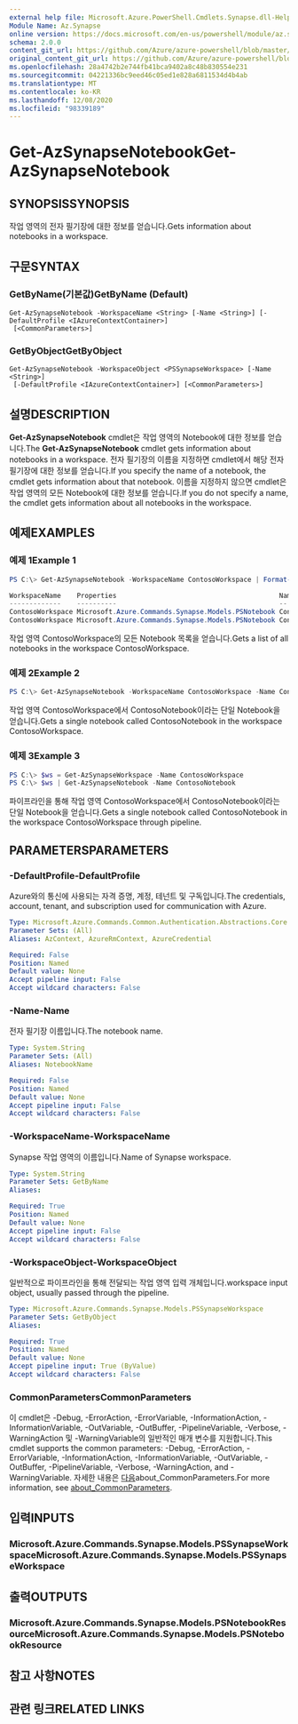 ```yaml
---
external help file: Microsoft.Azure.PowerShell.Cmdlets.Synapse.dll-Help.xml
Module Name: Az.Synapse
online version: https://docs.microsoft.com/en-us/powershell/module/az.synapse/get-azsynapsenotebook
schema: 2.0.0
content_git_url: https://github.com/Azure/azure-powershell/blob/master/src/Synapse/Synapse/help/Get-AzSynapseNotebook.md
original_content_git_url: https://github.com/Azure/azure-powershell/blob/master/src/Synapse/Synapse/help/Get-AzSynapseNotebook.md
ms.openlocfilehash: 28a4742b2e744fb41bca9402a8c48b830554e231
ms.sourcegitcommit: 04221336bc9eed46c05ed1e828a6811534d4b4ab
ms.translationtype: MT
ms.contentlocale: ko-KR
ms.lasthandoff: 12/08/2020
ms.locfileid: "98339189"
---
```

# <span data-ttu-id="0dcfe-101">Get-AzSynapseNotebook</span><span class="sxs-lookup"><span data-stu-id="0dcfe-101">Get-AzSynapseNotebook</span></span>

## <span data-ttu-id="0dcfe-102">SYNOPSIS</span><span class="sxs-lookup"><span data-stu-id="0dcfe-102">SYNOPSIS</span></span>
<span data-ttu-id="0dcfe-103">작업 영역의 전자 필기장에 대한 정보를 얻습니다.</span><span class="sxs-lookup"><span data-stu-id="0dcfe-103">Gets information about notebooks in a workspace.</span></span>

## <span data-ttu-id="0dcfe-104">구문</span><span class="sxs-lookup"><span data-stu-id="0dcfe-104">SYNTAX</span></span>

### <span data-ttu-id="0dcfe-105">GetByName(기본값)</span><span class="sxs-lookup"><span data-stu-id="0dcfe-105">GetByName (Default)</span></span>
```
Get-AzSynapseNotebook -WorkspaceName <String> [-Name <String>] [-DefaultProfile <IAzureContextContainer>]
 [<CommonParameters>]
```

### <span data-ttu-id="0dcfe-106">GetByObject</span><span class="sxs-lookup"><span data-stu-id="0dcfe-106">GetByObject</span></span>
```
Get-AzSynapseNotebook -WorkspaceObject <PSSynapseWorkspace> [-Name <String>]
 [-DefaultProfile <IAzureContextContainer>] [<CommonParameters>]
```

## <span data-ttu-id="0dcfe-107">설명</span><span class="sxs-lookup"><span data-stu-id="0dcfe-107">DESCRIPTION</span></span>
<span data-ttu-id="0dcfe-108">**Get-AzSynapseNotebook** cmdlet은 작업 영역의 Notebook에 대한 정보를 얻습니다.</span><span class="sxs-lookup"><span data-stu-id="0dcfe-108">The **Get-AzSynapseNotebook** cmdlet gets information about notebooks in a workspace.</span></span> <span data-ttu-id="0dcfe-109">전자 필기장의 이름을 지정하면 cmdlet에서 해당 전자 필기장에 대한 정보를 얻습니다.</span><span class="sxs-lookup"><span data-stu-id="0dcfe-109">If you specify the name of a notebook, the cmdlet gets information about that notebook.</span></span> <span data-ttu-id="0dcfe-110">이름을 지정하지 않으면 cmdlet은 작업 영역의 모든 Notebook에 대한 정보를 얻습니다.</span><span class="sxs-lookup"><span data-stu-id="0dcfe-110">If you do not specify a name, the cmdlet gets information about all notebooks in the workspace.</span></span>

## <span data-ttu-id="0dcfe-111">예제</span><span class="sxs-lookup"><span data-stu-id="0dcfe-111">EXAMPLES</span></span>

### <span data-ttu-id="0dcfe-112">예제 1</span><span class="sxs-lookup"><span data-stu-id="0dcfe-112">Example 1</span></span>
```powershell
PS C:\> Get-AzSynapseNotebook -WorkspaceName ContosoWorkspace | Format-Table

WorkspaceName    Properties                                         Name
-------------    ----------                                         --
ContosoWorkspace Microsoft.Azure.Commands.Synapse.Models.PSNotebook ContosoNotebook1
ContosoWorkspace Microsoft.Azure.Commands.Synapse.Models.PSNotebook ContosoNotebook2
```

<span data-ttu-id="0dcfe-113">작업 영역 ContosoWorkspace의 모든 Notebook 목록을 얻습니다.</span><span class="sxs-lookup"><span data-stu-id="0dcfe-113">Gets a list of all notebooks in the workspace ContosoWorkspace.</span></span>

### <span data-ttu-id="0dcfe-114">예제 2</span><span class="sxs-lookup"><span data-stu-id="0dcfe-114">Example 2</span></span>
```powershell
PS C:\> Get-AzSynapseNotebook -WorkspaceName ContosoWorkspace -Name ContosoNotebook
```

<span data-ttu-id="0dcfe-115">작업 영역 ContosoWorkspace에서 ContosoNotebook이라는 단일 Notebook을 얻습니다.</span><span class="sxs-lookup"><span data-stu-id="0dcfe-115">Gets a single notebook called ContosoNotebook in the workspace ContosoWorkspace.</span></span>

### <span data-ttu-id="0dcfe-116">예제 3</span><span class="sxs-lookup"><span data-stu-id="0dcfe-116">Example 3</span></span>
```powershell
PS C:\> $ws = Get-AzSynapseWorkspace -Name ContosoWorkspace
PS C:\> $ws | Get-AzSynapseNotebook -Name ContosoNotebook
```

<span data-ttu-id="0dcfe-117">파이프라인을 통해 작업 영역 ContosoWorkspace에서 ContosoNotebook이라는 단일 Notebook을 얻습니다.</span><span class="sxs-lookup"><span data-stu-id="0dcfe-117">Gets a single notebook called ContosoNotebook in the workspace ContosoWorkspace through pipeline.</span></span>

## <span data-ttu-id="0dcfe-118">PARAMETERS</span><span class="sxs-lookup"><span data-stu-id="0dcfe-118">PARAMETERS</span></span>

### <span data-ttu-id="0dcfe-119">-DefaultProfile</span><span class="sxs-lookup"><span data-stu-id="0dcfe-119">-DefaultProfile</span></span>
<span data-ttu-id="0dcfe-120">Azure와의 통신에 사용되는 자격 증명, 계정, 테넌트 및 구독입니다.</span><span class="sxs-lookup"><span data-stu-id="0dcfe-120">The credentials, account, tenant, and subscription used for communication with Azure.</span></span>

```yaml
Type: Microsoft.Azure.Commands.Common.Authentication.Abstractions.Core.IAzureContextContainer
Parameter Sets: (All)
Aliases: AzContext, AzureRmContext, AzureCredential

Required: False
Position: Named
Default value: None
Accept pipeline input: False
Accept wildcard characters: False
```

### <span data-ttu-id="0dcfe-121">-Name</span><span class="sxs-lookup"><span data-stu-id="0dcfe-121">-Name</span></span>
<span data-ttu-id="0dcfe-122">전자 필기장 이름입니다.</span><span class="sxs-lookup"><span data-stu-id="0dcfe-122">The notebook name.</span></span>

```yaml
Type: System.String
Parameter Sets: (All)
Aliases: NotebookName

Required: False
Position: Named
Default value: None
Accept pipeline input: False
Accept wildcard characters: False
```

### <span data-ttu-id="0dcfe-123">-WorkspaceName</span><span class="sxs-lookup"><span data-stu-id="0dcfe-123">-WorkspaceName</span></span>
<span data-ttu-id="0dcfe-124">Synapse 작업 영역의 이름입니다.</span><span class="sxs-lookup"><span data-stu-id="0dcfe-124">Name of Synapse workspace.</span></span>

```yaml
Type: System.String
Parameter Sets: GetByName
Aliases:

Required: True
Position: Named
Default value: None
Accept pipeline input: False
Accept wildcard characters: False
```

### <span data-ttu-id="0dcfe-125">-WorkspaceObject</span><span class="sxs-lookup"><span data-stu-id="0dcfe-125">-WorkspaceObject</span></span>
<span data-ttu-id="0dcfe-126">일반적으로 파이프라인을 통해 전달되는 작업 영역 입력 개체입니다.</span><span class="sxs-lookup"><span data-stu-id="0dcfe-126">workspace input object, usually passed through the pipeline.</span></span>

```yaml
Type: Microsoft.Azure.Commands.Synapse.Models.PSSynapseWorkspace
Parameter Sets: GetByObject
Aliases:

Required: True
Position: Named
Default value: None
Accept pipeline input: True (ByValue)
Accept wildcard characters: False
```

### <span data-ttu-id="0dcfe-127">CommonParameters</span><span class="sxs-lookup"><span data-stu-id="0dcfe-127">CommonParameters</span></span>
<span data-ttu-id="0dcfe-128">이 cmdlet은 -Debug, -ErrorAction, -ErrorVariable, -InformationAction, -InformationVariable, -OutVariable, -OutBuffer, -PipelineVariable, -Verbose, -WarningAction 및 -WarningVariable의 일반적인 매개 변수를 지원합니다.</span><span class="sxs-lookup"><span data-stu-id="0dcfe-128">This cmdlet supports the common parameters: -Debug, -ErrorAction, -ErrorVariable, -InformationAction, -InformationVariable, -OutVariable, -OutBuffer, -PipelineVariable, -Verbose, -WarningAction, and -WarningVariable.</span></span> <span data-ttu-id="0dcfe-129">자세한 내용은 [다음](http://go.microsoft.com/fwlink/?LinkID=113216)about_CommonParameters.</span><span class="sxs-lookup"><span data-stu-id="0dcfe-129">For more information, see [about_CommonParameters](http://go.microsoft.com/fwlink/?LinkID=113216).</span></span>

## <span data-ttu-id="0dcfe-130">입력</span><span class="sxs-lookup"><span data-stu-id="0dcfe-130">INPUTS</span></span>

### <span data-ttu-id="0dcfe-131">Microsoft.Azure.Commands.Synapse.Models.PSSynapseWorkspace</span><span class="sxs-lookup"><span data-stu-id="0dcfe-131">Microsoft.Azure.Commands.Synapse.Models.PSSynapseWorkspace</span></span>

## <span data-ttu-id="0dcfe-132">출력</span><span class="sxs-lookup"><span data-stu-id="0dcfe-132">OUTPUTS</span></span>

### <span data-ttu-id="0dcfe-133">Microsoft.Azure.Commands.Synapse.Models.PSNotebookResource</span><span class="sxs-lookup"><span data-stu-id="0dcfe-133">Microsoft.Azure.Commands.Synapse.Models.PSNotebookResource</span></span>

## <span data-ttu-id="0dcfe-134">참고 사항</span><span class="sxs-lookup"><span data-stu-id="0dcfe-134">NOTES</span></span>

## <span data-ttu-id="0dcfe-135">관련 링크</span><span class="sxs-lookup"><span data-stu-id="0dcfe-135">RELATED LINKS</span></span>
